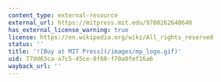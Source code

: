 ```yaml
---
content_type: external-resource
external_url: https://mitpress.mit.edu/9780262640640
has_external_license_warning: true
license: https://en.wikipedia.org/wiki/All_rights_reserved
status: ''
title: '![Buy at MIT Press](/images/mp_logo.gif)'
uid: 77dd63ca-a7c5-45ce-8f60-f70a0fef16a6
wayback_url: ''
---
```


